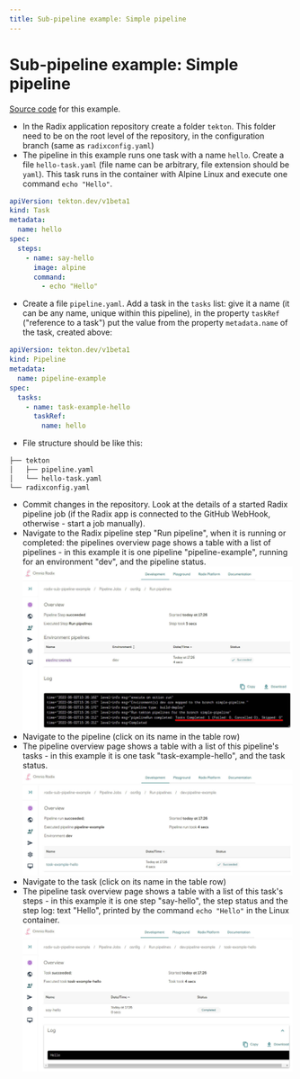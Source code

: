 ```yaml
---
title: Sub-pipeline example: Simple pipeline
---
```


# Sub-pipeline example: Simple pipeline

[Source code](https://github.com/equinor/radix-sub-pipeline-example/tree/simple-pipeline) for this example.

* In the Radix application repository create a folder `tekton`. This folder need to be on the root level of the repository, in the configuration branch (same as `radixconfig.yaml`) 
* The pipeline in this example runs one task with a name `hello`. Create a file `hello-task.yaml` (file name can be arbitrary, file extension should be `yaml`). This task runs in the container with Alpine Linux and execute one command `echo "Hello"`.
```yaml
apiVersion: tekton.dev/v1beta1
kind: Task
metadata:
  name: hello
spec:
  steps:
    - name: say-hello
      image: alpine
      command:
        - echo "Hello"
```
* Create a file `pipeline.yaml`. Add a task in the `tasks` list: give it a name (it can be any name, unique within this pipeline), in the property `taskRef` ("reference to a task") put the value from the property `metadata.name` of the task, created above:
```yaml
apiVersion: tekton.dev/v1beta1
kind: Pipeline
metadata:
  name: pipeline-example
spec:
  tasks:
    - name: task-example-hello
      taskRef:
        name: hello
```
* File structure should be like this:
```
├── tekton
│   ├── pipeline.yaml
│   └── hello-task.yaml
└── radixconfig.yaml
```
* Commit changes in the repository. Look at the details of a started Radix pipeline job (if the Radix app is connected to the GitHub WebHook, otherwise - start a job manually). 
* Navigate to the Radix pipeline step "Run pipeline", when it is running or completed: the pipelines overview page shows a table with a list of pipelines - in this example it is one pipeline "pipeline-example", running for an environment "dev", and the pipeline status.
 ![pipelines](example-simple-pipeline-pipelines.jpg)
* Navigate to the pipeline (click on its name in the table row)
* The pipeline overview page shows a table with a list of this pipeline's tasks - in this example it is one task "task-example-hello", and the task status.
  ![pipelines](example-simple-pipeline-tasks.jpg)
* Navigate to the task (click on its name in the table row)
* The pipeline task overview page shows a table with a list of this task's steps - in this example it is one step "say-hello", the step status and the step log: text "Hello", printed by the command `echo "Hello"` in the Linux container.
  ![pipelines](example-simple-pipeline-task.jpg)
